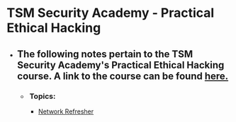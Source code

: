 # TSM Security Academy - Practical Ethical Hacking

- ## The following notes pertain to the TSM Security Academy's Practical Ethical Hacking course. A link to the course can be found [here.](https://academy.tcm-sec.com/p/practical-ethical-hacking-the-complete-course)
    
    - ###  Topics:
        
        - [Network Refresher](https://github.com/JosephDamon/information-technology-notes/tree/main/TSM%20Security%20Academy%20-%20Practical%20Ethical%20Hacking/Network%20Refresher)
